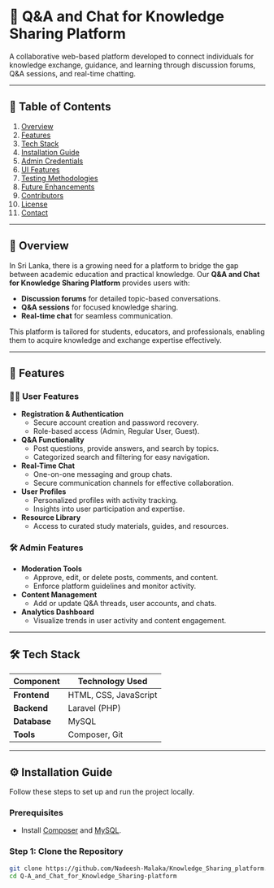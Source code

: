 # 🌟 Q&A and Chat for Knowledge Sharing Platform

A collaborative web-based platform developed to connect individuals for knowledge exchange, guidance, and learning through discussion forums, Q&A sessions, and real-time chatting.

---

## 📖 Table of Contents
1. [Overview](#overview)
2. [Features](#features)
3. [Tech Stack](#tech-stack)
4. [Installation Guide](#installation-guide)
5. [Admin Credentials](#admin-credentials)
6. [UI Features](#ui-features)
7. [Testing Methodologies](#testing-methodologies)
8. [Future Enhancements](#future-enhancements)
9. [Contributors](#contributors)
10. [License](#license)
11. [Contact](#contact)

---

## 🚀 Overview
In Sri Lanka, there is a growing need for a platform to bridge the gap between academic education and practical knowledge. Our **Q&A and Chat for Knowledge Sharing Platform** provides users with:
- **Discussion forums** for detailed topic-based conversations.
- **Q&A sessions** for focused knowledge sharing.
- **Real-time chat** for seamless communication.

This platform is tailored for students, educators, and professionals, enabling them to acquire knowledge and exchange expertise effectively.

---

## 🌟 Features
### 🧑‍🎓 User Features
- **Registration & Authentication**
  - Secure account creation and password recovery.
  - Role-based access (Admin, Regular User, Guest).
- **Q&A Functionality**
  - Post questions, provide answers, and search by topics.
  - Categorized search and filtering for easy navigation.
- **Real-Time Chat**
  - One-on-one messaging and group chats.
  - Secure communication channels for effective collaboration.
- **User Profiles**
  - Personalized profiles with activity tracking.
  - Insights into user participation and expertise.
- **Resource Library**
  - Access to curated study materials, guides, and resources.

### 🛠️ Admin Features
- **Moderation Tools**
  - Approve, edit, or delete posts, comments, and content.
  - Enforce platform guidelines and monitor activity.
- **Content Management**
  - Add or update Q&A threads, user accounts, and chats.
- **Analytics Dashboard**
  - Visualize trends in user activity and content engagement.

---

## 🛠️ Tech Stack
| **Component**   | **Technology Used**              |
|-----------------|----------------------------------|
| **Frontend**    | HTML, CSS, JavaScript           |
| **Backend**     | Laravel (PHP)                   |
| **Database**    | MySQL                           |
| **Tools**       | Composer, Git                   |

---

## ⚙️ Installation Guide
Follow these steps to set up and run the project locally.

### Prerequisites
- Install [Composer](https://getcomposer.org/) and [MySQL](https://www.mysql.com/).

### Step 1: Clone the Repository
```bash
git clone https://github.com/Nadeesh-Malaka/Knowledge_Sharing_platform.git
cd Q-A_and_Chat_for_Knowledge_Sharing-platform
```

